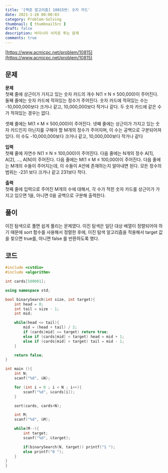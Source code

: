 ```yaml
---
title: '[백준 알고리즘] 10815번: 숫자 카드'
date: 2021-1-26 00:00:03
category: Problem-Solving
thumbnail: { thumbnailSrc }
draft: false
description: 바이너리 서치로 푸는 문제
comments: true
---
```


[https://www.acmicpc.net/problem/10815](https://www.acmicpc.net/problem/10815)

## 문제

**문제**<br>
첫째 줄에 상근이가 가지고 있는 숫자 카드의 개수 N(1 ≤ N ≤ 500,000)이 주어진다. 둘째 줄에는 숫자 카드에 적혀있는 정수가 주어진다. 숫자 카드에 적혀있는 수는 -10,000,000보다 크거나 같고, 10,000,000보다 작거나 같다. 두 숫자 카드에 같은 수가 적혀있는 경우는 없다.

셋째 줄에는 M(1 ≤ M ≤ 500,000)이 주어진다. 넷째 줄에는 상근이가 가지고 있는 숫자 카드인지 아닌지를 구해야 할 M개의 정수가 주어지며, 이 수는 공백으로 구분되어져 있다. 이 수도 -10,000,000보다 크거나 같고, 10,000,000보다 작거나 같다

**입력**<br>
첫째 줄에 자연수 N(1 ≤ N ≤ 100,000)이 주어진다. 다음 줄에는 N개의 정수 A[1], A[2], …, A[N]이 주어진다. 다음 줄에는 M(1 ≤ M ≤ 100,000)이 주어진다. 다음 줄에는 M개의 수들이 주어지는데, 이 수들이 A안에 존재하는지 알아내면 된다. 모든 정수의 범위는 -231 보다 크거나 같고 231보다 작다.

**출력**<br>
첫째 줄에 입력으로 주어진 M개의 수에 대해서, 각 수가 적힌 숫자 카드를 상근이가 가지고 있으면 1을, 아니면 0을 공백으로 구분해 출력한다.

## 풀이

이진 탐색으로 풀면 쉽게 풀리는 문제였다. 이진 탐색은 일단 대상 배열이 정렬되어야 하기 때문에 sort 함수를 사용해서 정렬한 후에, 이진 탐색 알고리즘을 적용해서 target 값을 찾으면 true를, 아니면 false 를 반환하도록 했다.

## 코드

```cpp
#include <cstdio>
#include <algorithm>

int cards[500001];

using namespace std;

bool binarySearch(int size, int target){
    int head = 0;
    int tail = size - 1;
    int mid;

    while(head <= tail){
        mid = (head + tail) / 2;
        if (cards[mid] == target) return true;
        else if (cards[mid] < target) head = mid + 1;
        else if (cards[mid] > target) tail = mid - 1;
    }

    return false;
}

int main (){
    int N;
    scanf("%d", &N);

    for (int i = 0 ; i < N ; i++){
        scanf("%d", &cards[i]);
    }

    sort(cards, cards+N);

    int M;
    scanf("%d", &M);

    while(M--){
        int target;
        scanf("%d", &target);

        if(binarySearch(N, target)) printf("1 ");
        else printf("0 ");
    }
}
}
```
